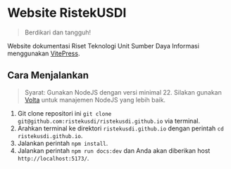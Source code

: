# Website RistekUSDI

> Berdikari dan tangguh!

Website dokumentasi Riset Teknologi Unit Sumber Daya Informasi menggunakan [VitePress](https://vitepress.dev).

## Cara Menjalankan

> Syarat: Gunakan NodeJS dengan versi minimal 22. Silakan gunakan [Volta](https://volta.sh/) untuk manajemen NodeJS yang lebih baik.

1. Git clone repositori ini `git clone git@github.com:ristekusdi/ristekusdi.github.io` via terminal.
2. Arahkan terminal ke direktori `ristekusdi.github.io` dengan perintah `cd ristekusdi.github.io`.
3. Jalankan perintah `npm install`.
4. Jalankan perintah `npm run docs:dev` dan Anda akan diberikan host `http://localhost:5173/`.